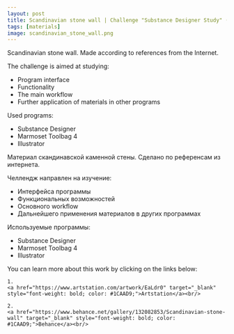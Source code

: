 ```yaml
---
layout: post 
title: Scandinavian stone wall | Challenge "Substance Designer Study" (20/30)
tags: [materials]
image: scandinavian_stone_wall.png
---
```


<!--more-->

Scandinavian stone wall. Made according to references from the Internet.

The challenge is aimed at studying:
- Program interface
- Functionality
- The main workflow
- Further application of materials in other programs

Used programs:
- Substance Designer
- Marmoset Toolbag 4
- Illustrator

Материал скандинавской каменной стены. Сделано по референсам из интернета.

Челлендж направлен на изучение:
- Интерфейса программы
- Функциональных возможностей
- Основного workflow
- Дальнейшего применения материалов в других программах

Используемые программы:
- Substance Designer
- Marmoset Toolbag 4
- Illustrator

You can learn more about this work by clicking on the links below: <br/>

<div>
<!--
	1.
    <a href="https://www.artstation.com/artwork/1nB3wq" target="_blank" style="font-weight: bold; color: #1CAAD9;">Artstation</a><br/>
-->
	
	1.
	<a href="https://www.artstation.com/artwork/EaLdr0" target="_blank" style="font-weight: bold; color: #1CAAD9;">Artstation</a><br/>	

	2.
	<a href="https://www.behance.net/gallery/132082853/Scandinavian-stone-wall" target="_blank" style="font-weight: bold; color: #1CAAD9;">Behance</a><br/>
<!--
	4.
	<a href="https://sketchfab.com/3d-models/sci-fi-knife-5e861cecc971491d8920a2b1fa09f896" target="_blank" style="font-weight: bold; color: #1CAAD9;">Sketchfab</a><br/>	
	5.
	<a href="https://assetstore.unity.com/packages/3d/props/weapons/sci-fi-knife-pbr-142685" target="_blank" style="font-weight: bold; color: #1CAAD9;">Unity asset store</a>
-->	
</div>
